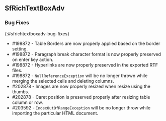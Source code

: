 ## SfRichTextBoxAdv

### Bug Fixes
{:#sfrichtextboxadv-bug-fixes}
* \#198872 - Table Borders are now properly applied based on the border setting.
* \#198872 - Paragraph break character format is now properly preserved on enter key action.
* \#198872 - Hyperlinks are now properly preserved in the exported RTF files. 
* \#198872 - `NullReferenceException` will be no longer thrown while merging the selected cells and deleting columns.
* \#202878 - Images are now properly resized when resize using the thumbs. 
* \#202878 - Caret position is preserved properly after resizing table column or row.
* \#203592 - `IndexOutOfRangeException` will be no longer throw while importing the particular HTML document.